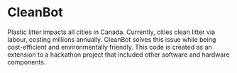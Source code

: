 # CleanBot
Plastic litter impacts all cities in Canada. Currently, cities clean litter via labour, costing millions annually. CleanBot solves this issue while being cost-efficient and environmentally friendly. This code is created as an extension to a hackathon project that included other software and hardware components.
